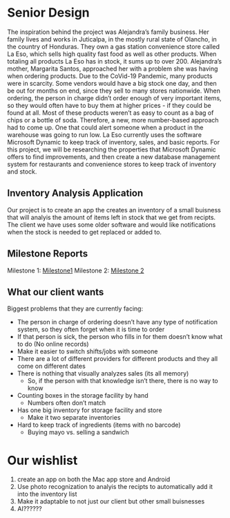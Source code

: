 # Senior Design
The inspiration behind the project was Alejandra’s family business. Her  family lives and works in Juticalpa, in the mostly rural state of Olancho, in the country of Honduras. They own a gas station convenience store called La Eso, which sells high quality fast food as well as other products.  When totaling all products La Eso has in stock, it sums up to over 200. Alejandra’s mother, Margarita Santos,  approached her with a problem she was having when ordering products.  Due to the CoVid-19 Pandemic, many products were in scarcity. Some vendors would have a big stock one day, and then be out for months on end, since they sell to many stores nationwide. When ordering, the person in charge didn’t order enough of very important items, so they would often have to buy them at higher prices - if they could be found at all. Most of these products weren’t as easy to count as a bag of chips or a bottle of soda. Therefore, a new, more number-based approach had to come up.  One that could alert someone when a product in the warehouse was going to run low. 
 La Eso currently uses the software Microsoft Dynamic to keep track of inventory, sales, and basic reports. For this project, we will be researching the properties that Microsoft Dynamic offers to find improvements, and then create a new database management system for restaurants and convenience stores to keep track of inventory and stock.

## Inventory Analysis Application


Our project is to create an app the creates an inventory of a small buisness that will analyis the amount of items left in stock that we get from recipts. The client we have 
uses some older software and would like notifications when the stock is needed to get replaced or added to. 

## Milestone Reports

Milestone 1:
[Milestone1](https://docs.google.com/document/d/1OKQr3U8m8m3PBE3ej4UzvNeMnxG-eNtmdmE1mOWF8so/edit?usp=sharing)
Milestone 2:
[Milestone 2](https://docs.google.com/document/d/1JFHUacSmjSks0B6BZpYsxTwjIViIpwLnF9jeJXp-kkc/edit?usp=sharing)

## What our client wants

Biggest problems that they are currently facing:
* The person in charge of ordering doesn’t have any type of notification system, so they often forget when it is time to order
 * If that person is sick, the person who fills in for them doesn’t know what to do (No online records)
  * Make it easier to switch shifts/jobs with someone
* There are a lot of different providers for different products and they all come on different dates
* There is nothing that visually analyzes sales (its all memory)
  * So, if the person with that knowledge isn’t there, there is no way to know
* Counting boxes in the storage facility by hand
  * Numbers often don’t match
* Has one big inventory for storage facility and store
  * Make it two separate inventories
* Hard to keep track of ingredients (items with no barcode)
  * Buying mayo vs. selling a sandwich

# Our wishlist 
1. create an app on both the Mac app store and Android
2. Use photo recognization to analyis the recipts to automatically add it into the inventory list
3. Make it adaptable to not just our client but other small buisnesses
4. AI??????
